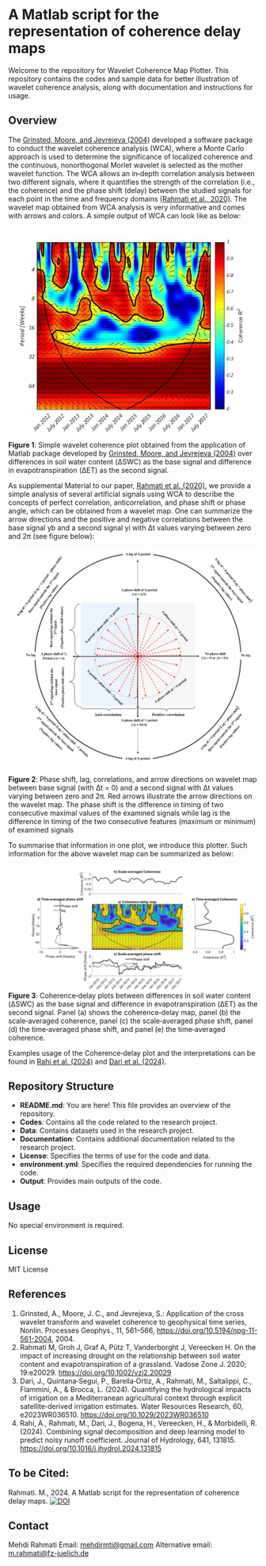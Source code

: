 # A Matlab script for the representation of coherence delay maps

Welcome to the repository for Wavelet Coherence Map Plotter. 
This repository contains the codes and sample data for better illustration of wavelet coherence analysis, along with documentation and instructions for usage.

## Overview

The [Grinsted, Moore, and Jevrejeva (2004)](https://npg.copernicus.org/articles/11/561/2004/) developed a software package to conduct the wavelet coherence analysis (WCA), 
where a Monte Carlo approach is used to determine the significance of localized coherence and 
the continuous, nonorthogonal Morlet wavelet is selected as the mother wavelet function.
The WCA allows an in‐depth correlation analysis between two different signals, where it quantifies the strength of the correlation (i.e., the coherence) and
the phase shift (delay) between the studied signals for each point in the time and frequency domains [(Rahmati et al., 2020)](https://acsess.onlinelibrary.wiley.com/doi/full/10.1002/vzj2.20029).
The wavelet map obtained from WCA analysis is very informative and comes with arrows and colors. A simple output of WCA can look like as below:

![plot](./Output/SimpleWaveletMap.jpg)

**Figure 1**: Simple wavelet coherence plot obtained from the application of Matlab package developed by [Grinsted, Moore, and Jevrejeva (2004)](https://npg.copernicus.org/articles/11/561/2004/) over differences in soil water content (ΔSWC) as the base signal and difference in evapotranspiration (ΔET) as the second signal.

As supplemental Material to our paper, [Rahmati et al. (2020)](https://acsess.onlinelibrary.wiley.com/doi/full/10.1002/vzj2.20029), we provide a simple analysis of several artificial signals using WCA to 
describe the concepts of perfect correlation, anticorrelation, and phase shift or phase angle, which can be obtained from a wavelet map.
One can summarize the arrow directions and the positive and negative correlations between the base signal yb and a second signal yi 
with Δt values varying between zero and 2π (see figure below):

![plot](./Output/WaveletCircle.jpg) 
**Figure 2**: Phase shift, lag, correlations, and arrow directions on wavelet map between base signal (with Δt = 0) and a second signal with Δt values varying between zero and 2π. Red arrows illustrate the arrow directions on the wavelet map. The phase shift is the difference in timing of two consecutive maximal values of the examined signals while lag is the difference in timing of the two consecutive features (maximum or minimum) of examined signals

To summarise that information in one plot, we introduce this plotter. Such information for the above wavelet map can be summarized as below:

![plot](./Output/SampleOutput.jpg)
**Figure 3**: Coherence‐delay plots between differences in soil water content (ΔSWC) as the base signal and difference in evapotranspiration (ΔET) as the second signal. Panel (a) shows the coherence‐delay map, panel (b) the scale‐averaged coherence, panel (c) the scale‐averaged phase shift, panel (d) the time‐averaged phase shift, and panel (e) the time‐averaged coherence.

Examples usage of the Coherence‐delay plot and the interpretations can be found in [Rahi et al. (2024)](https://www.sciencedirect.com/science/article/pii/S0022169424012113?via%3Dihub) and [Dari et al. (2024)](https://agupubs.onlinelibrary.wiley.com/doi/10.1029/2023WR036510).

## Repository Structure

- **README.md**: You are here! This file provides an overview of the repository.
- **Codes**: Contains all the code related to the research project.
- **Data**: Contains datasets used in the research project.
- **Documentation**: Contains additional documentation related to the research project.
- **License**: Specifies the terms of use for the code and data.
- **environment.yml**: Specifies the required dependencies for running the code.
- **Output**: Provides main outputs of the code.

## Usage

No special environment is required.  

## License

MIT License

## References

1. Grinsted, A., Moore, J. C., and Jevrejeva, S.: Application of the cross wavelet transform and wavelet coherence to geophysical time series, Nonlin. Processes Geophys., 11, 561–566, https://doi.org/10.5194/npg-11-561-2004, 2004.
2. Rahmati M, Groh J, Graf A, Pütz T, Vanderborght J, Vereecken H. On the impact of increasing drought on the relationship between soil water content and evapotranspiration of a grassland. Vadose Zone J. 2020; 19:e20029. https://doi.org/10.1002/vzj2.20029
3. Dari, J., Quintana‐Seguí, P., Barella‐Ortiz, A., Rahmati, M., Saltalippi, C., Flammini, A., & Brocca, L. (2024). Quantifying the hydrological impacts of irrigation on a Mediterranean agricultural context through
explicit satellite‐derived irrigation estimates. Water Resources Research, 60, e2023WR036510. https://doi.org/10.1029/2023WR036510
4. Rahi, A., Rahmati, M., Dari, J., Bogena, H., Vereecken, H., & Morbidelli, R. (2024). Combining signal decomposition and deep learning model to predict noisy runoff coefficient. Journal of Hydrology, 641, 131815. https://doi.org/10.1016/j.jhydrol.2024.131815

## To be Cited:
Rahmati. M., 2024. A Matlab script for the representation of coherence delay maps. [![DOI](https://zenodo.org/badge/DOI/10.5281/zenodo.13992032.svg)](https://doi.org/10.5281/zenodo.13992032)

## Contact

Mehdi Rahmati
Email: mehdirmti@gmail.com
Alternative email: m.rahmati@fz-juelich.de

